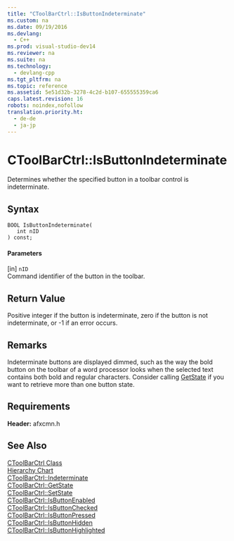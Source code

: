 ```yaml
---
title: "CToolBarCtrl::IsButtonIndeterminate"
ms.custom: na
ms.date: 09/19/2016
ms.devlang: 
  - C++
ms.prod: visual-studio-dev14
ms.reviewer: na
ms.suite: na
ms.technology: 
  - devlang-cpp
ms.tgt_pltfrm: na
ms.topic: reference
ms.assetid: 5e51d32b-3278-4c2d-b107-655555359ca6
caps.latest.revision: 16
robots: noindex,nofollow
translation.priority.ht: 
  - de-de
  - ja-jp
---
```

# CToolBarCtrl::IsButtonIndeterminate
Determines whether the specified button in a toolbar control is indeterminate.  
  
## Syntax  
  
```  
BOOL IsButtonIndeterminate(  
   int nID   
) const;  
```  
  
#### Parameters  
 [in] `nID`  
 Command identifier of the button in the toolbar.  
  
## Return Value  
 Positive integer if the button is indeterminate, zero if the button is not indeterminate, or -1 if an error occurs.  
  
## Remarks  
 Indeterminate buttons are displayed dimmed, such as the way the bold button on the toolbar of a word processor looks when the selected text contains both bold and regular characters. Consider calling [GetState](../vs140/CToolBarCtrl--GetState.md) if you want to retrieve more than one button state.  
  
## Requirements  
 **Header:** afxcmn.h  
  
## See Also  
 [CToolBarCtrl Class](../vs140/CToolBarCtrl-Class.md)   
 [Hierarchy Chart](../vs140/Hierarchy-Chart.md)   
 [CToolBarCtrl::Indeterminate](../vs140/CToolBarCtrl--Indeterminate.md)   
 [CToolBarCtrl::GetState](../vs140/CToolBarCtrl--GetState.md)   
 [CToolBarCtrl::SetState](../vs140/CToolBarCtrl--SetState.md)   
 [CToolBarCtrl::IsButtonEnabled](../vs140/CToolBarCtrl--IsButtonEnabled.md)   
 [CToolBarCtrl::IsButtonChecked](../vs140/CToolBarCtrl--IsButtonChecked.md)   
 [CToolBarCtrl::IsButtonPressed](../vs140/CToolBarCtrl--IsButtonPressed.md)   
 [CToolBarCtrl::IsButtonHidden](../vs140/CToolBarCtrl--IsButtonHidden.md)   
 [CToolBarCtrl::IsButtonHighlighted](../vs140/CToolBarCtrl--IsButtonHighlighted.md)